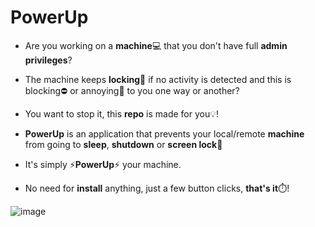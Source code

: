 # PowerUp
- Are you working on a **machine**💻 that you don't have full **admin privileges**?

- The machine keeps **locking**🔐 if no activity is detected and this is blocking⛔ or annoying🙁 to you one way or another?

- You want to stop it, this **repo** is made for you💡!

- **PowerUp** is an application that prevents your local/remote **machine** from going to **sleep**, **shutdown** or **screen lock**🚫

- It's simply ⚡**PowerUp**⚡ your machine.

- No need for **install** anything, just a few button clicks, **that's it**⏱️!

![image](https://github.com/user-attachments/assets/cb87d0be-123a-4e11-8200-0f22a0a949df)



